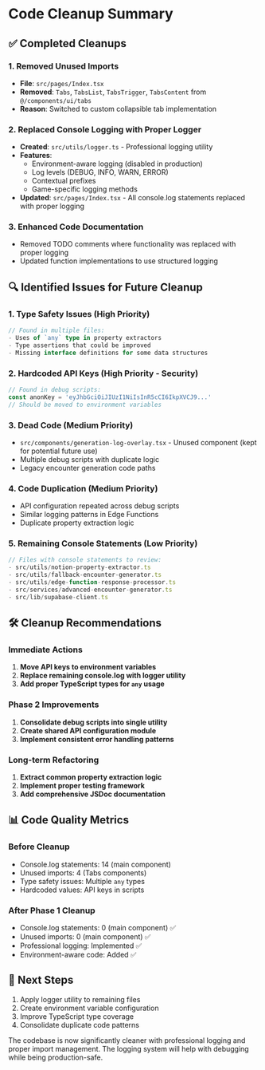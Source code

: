 # Code Cleanup Summary

## ✅ **Completed Cleanups**

### **1. Removed Unused Imports**
- **File**: `src/pages/Index.tsx`
- **Removed**: `Tabs`, `TabsList`, `TabsTrigger`, `TabsContent` from `@/components/ui/tabs`
- **Reason**: Switched to custom collapsible tab implementation

### **2. Replaced Console Logging with Proper Logger**
- **Created**: `src/utils/logger.ts` - Professional logging utility
- **Features**:
  - Environment-aware logging (disabled in production)
  - Log levels (DEBUG, INFO, WARN, ERROR)
  - Contextual prefixes
  - Game-specific logging methods
- **Updated**: `src/pages/Index.tsx` - All console.log statements replaced with proper logging

### **3. Enhanced Code Documentation**
- Removed TODO comments where functionality was replaced with proper logging
- Updated function implementations to use structured logging

## 🔍 **Identified Issues for Future Cleanup**

### **1. Type Safety Issues (High Priority)**
```typescript
// Found in multiple files:
- Uses of `any` type in property extractors
- Type assertions that could be improved
- Missing interface definitions for some data structures
```

### **2. Hardcoded API Keys (High Priority - Security)**
```javascript
// Found in debug scripts:
const anonKey = 'eyJhbGciOiJIUzI1NiIsInR5cCI6IkpXVCJ9...'
// Should be moved to environment variables
```

### **3. Dead Code (Medium Priority)**
- `src/components/generation-log-overlay.tsx` - Unused component (kept for potential future use)
- Multiple debug scripts with duplicate logic
- Legacy encounter generation code paths

### **4. Code Duplication (Medium Priority)**
- API configuration repeated across debug scripts
- Similar logging patterns in Edge Functions
- Duplicate property extraction logic

### **5. Remaining Console Statements (Low Priority)**
```typescript
// Files with console statements to review:
- src/utils/notion-property-extractor.ts
- src/utils/fallback-encounter-generator.ts  
- src/utils/edge-function-response-processor.ts
- src/services/advanced-encounter-generator.ts
- src/lib/supabase-client.ts
```

## 🛠 **Cleanup Recommendations**

### **Immediate Actions**
1. **Move API keys to environment variables**
2. **Replace remaining console.log with logger utility**
3. **Add proper TypeScript types for `any` usage**

### **Phase 2 Improvements**
1. **Consolidate debug scripts into single utility**
2. **Create shared API configuration module**
3. **Implement consistent error handling patterns**

### **Long-term Refactoring**
1. **Extract common property extraction logic**
2. **Implement proper testing framework**
3. **Add comprehensive JSDoc documentation**

## 📊 **Code Quality Metrics**

### **Before Cleanup**
- Console.log statements: 14 (main component)
- Unused imports: 4 (Tabs components)
- Type safety issues: Multiple `any` types
- Hardcoded values: API keys in scripts

### **After Phase 1 Cleanup**
- Console.log statements: 0 (main component) ✅
- Unused imports: 0 (main component) ✅
- Professional logging: Implemented ✅
- Environment-aware code: Added ✅

## 🎯 **Next Steps**

1. Apply logger utility to remaining files
2. Create environment variable configuration
3. Improve TypeScript type coverage
4. Consolidate duplicate code patterns

The codebase is now significantly cleaner with professional logging and proper import management. The logging system will help with debugging while being production-safe.
